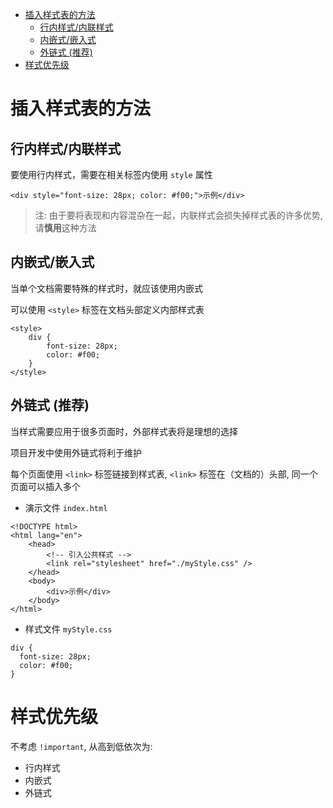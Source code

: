 <!--
 * @Author: shenxh
 * @Date: 2021-12-13 17:06:50
 * @LastEditors: shenxh
 * @LastEditTime: 2021-12-17 13:37:44
 * @Description: CSS 创建
-->

- [插入样式表的方法](#插入样式表的方法)
  - [行内样式/内联样式](#行内样式内联样式)
  - [内嵌式/嵌入式](#内嵌式嵌入式)
  - [外链式 (推荐)](#外链式-推荐)
- [样式优先级](#样式优先级)

# 插入样式表的方法
## 行内样式/内联样式
要使用行内样式，需要在相关标签内使用 `style` 属性

```
<div style="font-size: 28px; color: #f00;">示例</div>
```

> 注: 由于要将表现和内容混杂在一起，内联样式会损失掉样式表的许多优势, 请**慎用**这种方法

## 内嵌式/嵌入式
当单个文档需要特殊的样式时，就应该使用内嵌式

可以使用 `<style>` 标签在文档头部定义内部样式表

```
<style>
    div {
        font-size: 28px;
        color: #f00;
    }
</style>
```

## 外链式 (推荐)
当样式需要应用于很多页面时，外部样式表将是理想的选择

项目开发中使用外链式将利于维护

每个页面使用 `<link>` 标签链接到样式表, `<link>` 标签在（文档的）头部, 同一个页面可以插入多个

+ 演示文件 `index.html`
```
<!DOCTYPE html>
<html lang="en">
    <head>
        <!-- 引入公共样式 -->
        <link rel="stylesheet" href="./myStyle.css" />
    </head>
    <body>
        <div>示例</div>
    </body>
</html>

```
+ 样式文件 `myStyle.css`
```
div {
  font-size: 28px;
  color: #f00;
}
```

# 样式优先级
不考虑 `!important`, 从高到低依次为:
+ 行内样式
+ 内嵌式
+ 外链式

